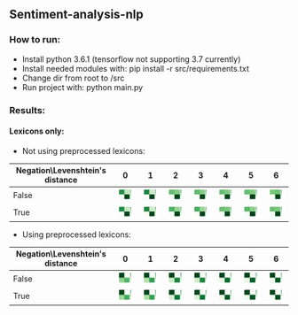 ## Sentiment-analysis-nlp

### How to run:
* Install python 3.6.1 (tensorflow not supporting 3.7 currently)
* Install needed modules with: pip install -r src/requirements.txt
* Change dir from root to /src
* Run project with: python main.py

### Results:

#### Lexicons only:
* Not using preprocessed lexicons:

Negation\Levenshtein's distance | 0 | 1 | 2 | 3 | 4 | 5 | 6
--- | --- | --- | --- | --- | --- | --- | ---
False | <img src="results/lex_only_2_classes/npp_f/Figure_1.png" width="150"/> | <img src="results/lex_only_2_classes/npp_f/Figure_2.png" width="150"/> | <img src="results/lex_only_2_classes/npp_f/Figure_3.png" width="150"/> | <img src="results/lex_only_2_classes/npp_f/Figure_4.png" width="150"/> | <img src="results/lex_only_2_classes/npp_f/Figure_5.png" width="150"/> | <img src="results/lex_only_2_classes/npp_f/Figure_6.png" width="150"/> | <img src="results/lex_only_2_classes/npp_f/Figure_7.png" width="150"/>
True | <img src="results/lex_only_2_classes/npp_t/Figure_1.png" width="150"/> | <img src="results/lex_only_2_classes/npp_t/Figure_2.png" width="150"/> | <img src="results/lex_only_2_classes/npp_t/Figure_3.png" width="150"/> | <img src="results/lex_only_2_classes/npp_t/Figure_4.png" width="150"/> | <img src="results/lex_only_2_classes/npp_t/Figure_5.png" width="150"/> | <img src="results/lex_only_2_classes/npp_t/Figure_6.png" width="150"/> | <img src="results/lex_only_2_classes/npp_t/Figure_7.png" width="150"/>

* Using preprocessed lexicons:

Negation\Levenshtein's distance | 0 | 1 | 2 | 3 | 4 | 5 | 6
--- | --- | --- | --- | --- | --- | --- | ---
False | <img src="results/lex_only_2_classes/pp_f/Figure_1.png" width="150"/> | <img src="results/lex_only_2_classes/pp_f/Figure_2.png" width="150"/> | <img src="results/lex_only_2_classes/pp_f/Figure_3.png" width="150"/> | <img src="results/lex_only_2_classes/pp_f/Figure_4.png" width="150"/> | <img src="results/lex_only_2_classes/pp_f/Figure_5.png" width="150"/> | <img src="results/lex_only_2_classes/pp_f/Figure_6.png" width="150"/> | <img src="results/lex_only_2_classes/pp_f/Figure_7.png" width="150"/>
True | <img src="results/lex_only_2_classes/pp_t/Figure_1.png" width="150"/> | <img src="results/lex_only_2_classes/pp_t/Figure_2.png" width="150"/> | <img src="results/lex_only_2_classes/pp_t/Figure_3.png" width="150"/> | <img src="results/lex_only_2_classes/pp_t/Figure_4.png" width="150"/> | <img src="results/lex_only_2_classes/pp_t/Figure_5.png" width="150"/> | <img src="results/lex_only_2_classes/pp_t/Figure_6.png" width="150"/> | <img src="results/lex_only_2_classes/pp_t/Figure_7.png" width="150"/>
